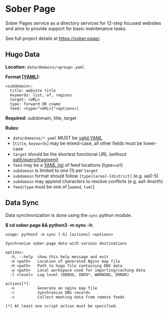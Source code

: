 Sober Page
==========

Sober Pages service as a directory services for 12-step focused websites and
aims to provide support for basic maintenance tasks.

See full project details at https://sober.page/.

Hugo Data
---------

**Location:** ``data/domains/<group>.yaml``

**Format [[YAML](https://handbook.recoverysource.net/essentials/yaml.html)]:**
```
<subdomain>:
  title: website title
  keywords: list, of, regions
  target: <URL>
  type: forward OR cname
  feed: <type>^<URL>[^<options>]
```

**Required:** subdomain, title, target

**Rules:**

- ``data/domains/*.yaml`` MUST be [valid YAML](https://yaml-online-parser.appspot.com/)
- [``title``, ``keywords``] may be mixed-case, all other fields must be lower-case
- ``target`` should be the shortest functional URL (without
[path/query/fragment](https://handbook.recoverysource.net/essentials/websites.html#url))
- ``feed`` may be a [YAML list](https://handbook.recoverysource.net/essentials/yaml.html)
of feed locations (type+url)
- ``subdomain`` is limited to one (1) per ``target``
- ``subdomain`` format should follow ``[type][area]-[district]`` (e.g. aa0-5)
- ``subdomain`` may append characters to resolve conflicts (e.g. aa1-4north)
- ``feed/type`` must be one of [``aamod``, ``tsml``]

Data Sync
---------

Data synchronization is done using the ``sync`` python module.

**$ cd sober.page && python3 -m sync -h**:
```
usage: python3 -m sync [-h] [actions] <options>

Synchronize sober.page data with various destinations

options:
  -h, --help  show this help message and exit
  -m <path>   Location of generated Nginx map file
  -H <path>   Path to hugo file containing DNS data
  -w <path>   Local workspace used for importing/caching data
  -l <level>  Log level (DEBUG, INFO*, WARNING, ERROR)

actions[*]:
  -n          Generate an nginx map file
  -r          Synchronize DNS records
  -c          Collect meeting data from remote feeds

[*] At least one script action must be specified.
```
